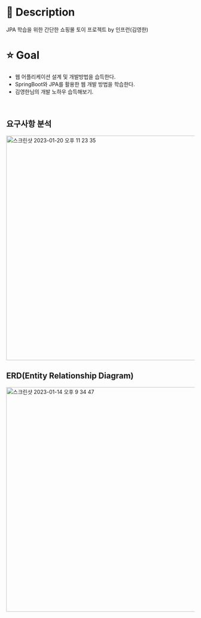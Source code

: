 # 📝️ Description
JPA 학습을 위한 간단한 쇼핑몰 토이 프로젝트 by 인프런(김영한)

# ⭐️ Goal
 - 웹 어플리케이션 설계 및 개발방법을 습득한다.
 - SpringBoot와 JPA를 활용한 웹 개발 방법을 학습한다.
 - 김영한님의 개발 노하우 습득해보기.

<br>


## 요구사항 분석
<img width="600" alt="스크린샷 2023-01-20 오후 11 23 35" src="https://user-images.githubusercontent.com/56579736/213723297-27b7bf7a-04a7-44d6-afc7-e07784b4ffc9.png">

<br>

## ERD(Entity Relationship Diagram)
<img width="600" alt="스크린샷 2023-01-14 오후 9 34 47" src="https://user-images.githubusercontent.com/56579736/213722577-0e8a2d18-f7f9-4eac-810e-3df3f7b306f3.png">
